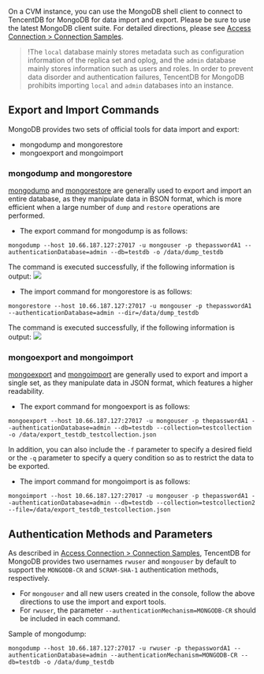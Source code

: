 
On a CVM instance, you can use the MongoDB shell client to connect to TencentDB for MongoDB for data import and export. Please be sure to use the latest MongoDB client suite. For detailed directions, please see [Access Connection > Connection Samples](https://intl.cloud.tencent.com/document/product/240/7092).
>!The `local` database mainly stores metadata such as configuration information of the replica set and oplog, and the `admin` database mainly stores information such as users and roles. In order to prevent data disorder and authentication failures, TencentDB for MongoDB prohibits importing `local` and `admin` databases into an instance.

## Export and Import Commands
MongoDB provides two sets of official tools for data import and export:
- mongodump and mongorestore 
- mongoexport and mongoimport

### mongodump and mongorestore
[mongodump](https://docs.mongodb.com/manual/reference/program/mongodump/) and [mongorestore](https://docs.mongodb.com/manual/reference/program/mongorestore/) are generally used to export and import an entire database, as they manipulate data in BSON format, which is more efficient when a large number of `dump` and `restore` operations are performed.

- The export command for mongodump is as follows:
```
mongodump --host 10.66.187.127:27017 -u mongouser -p thepasswordA1 --authenticationDatabase=admin --db=testdb -o /data/dump_testdb
```
The command is executed successfully, if the following information is output:
![](https://mc.qcloudimg.com/static/img/4071cfd5d9b54c720349f41fc2e07b0c/dump_default.png)
- The import command for mongorestore is as follows:
```
mongorestore --host 10.66.187.127:27017 -u mongouser -p thepasswordA1 --authenticationDatabase=admin --dir=/data/dump_testdb
```
The command is executed successfully, if the following information is output:
![](https://mc.qcloudimg.com/static/img/335dbef8f11a5417e42740472df1a5b8/restore_default.png)

### mongoexport and mongoimport
[mongoexport](https://docs.mongodb.com/manual/reference/program/mongoexport/) and [mongoimport](https://docs.mongodb.com/manual/reference/program/mongoimport/) are generally used to export and import a single set, as they manipulate data in JSON format, which features a higher readability.

- The export command for mongoexport is as follows:
```
mongoexport --host 10.66.187.127:27017 -u mongouser -p thepasswordA1 --authenticationDatabase=admin --db=testdb --collection=testcollection -o /data/export_testdb_testcollection.json
```
In addition, you can also include the `-f` parameter to specify a desired field or the `-q` parameter to specify a query condition so as to restrict the data to be exported.
- The import command for mongoimport is as follows:
```
mongoimport --host 10.66.187.127:27017 -u mongouser -p thepasswordA1 --authenticationDatabase=admin --db=testdb --collection=testcollection2 --file=/data/export_testdb_testcollection.json
```

## Authentication Methods and Parameters
As described in [Access Connection > Connection Samples](https://intl.cloud.tencent.com/zh/document/product/240/7092), TencentDB for MongoDB provides two usernames `rwuser` and `mongouser` by default to support the `MONGODB-CR` and `SCRAM-SHA-1` authentication methods, respectively.
- For `mongouser` and all new users created in the console, follow the above directions to use the import and export tools.
- For `rwuser`, the parameter `--authenticationMechanism=MONGODB-CR` should be included in each command.

Sample of mongodump:
```
mongodump --host 10.66.187.127:27017 -u rwuser -p thepasswordA1 --authenticationDatabase=admin --authenticationMechanism=MONGODB-CR --db=testdb -o /data/dump_testdb
```
